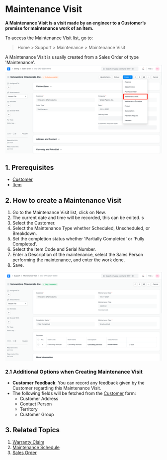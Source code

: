 
# Maintenance Visit



**A Maintenance Visit is a visit made by an engineer to a Customer’s premise for maintenance work of an Item.**


To access the Maintenance Visit list, go to:



> 
> Home > Support > Maintenance > Maintenance Visit
> 
> 
> 


A Maintenance Visit is usually created from a Sales Order of type 'Maintenance'.
![SO Maintenance Visit](/files/so-maintenance-visit.png)


## 1. Prerequisites


* [Customer](/docs/user/manual/en/CRM/customer)
* [Item](/docs/en/stock/item)


## 2. How to create a Maintenance Visit


1. Go to the Maintenance Visit list, click on New.
2. The current date and time will be recorded, this can be edited. s
3. Select the Customer.
4. Select the Maintenance Type whether Scheduled, Unscheduled, or Breakdown.
5. Set the completion status whether 'Partially Completed' or 'Fully Completed'.
6. Select the Item Code and Serial Number.
7. Enter a Description of the maintenance, select the Sales Person performing the maintenance, and enter the work done.
8. Save.


![Maintenance Visit](/files/maintenance-visit.png)


### 2.1 Additional Options when Creating Maintenance Visit


* **Customer Feedback**: You can record any feedback given by the Customer regarding this Maintenance Visit.
* The following fields will be fetched from the [Customer](/docs/en/CRM/customer) form:
	+ Customer Address
	+ Contact Person
	+ Territory
	+ Customer Group


## 3. Related Topics


1. [Warranty Claim](/docs/en/support/warranty-claim)
2. [Maintenance Schedule](/docs/en/support/maintenance-schedule)
3. [Sales Order](/docs/en/selling/sales-order)




